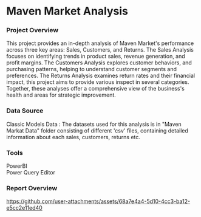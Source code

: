 # Maven Market Analysis

### Project Overview

This project provides an in-depth analysis of Maven Market's performance across three key areas: Sales, Customers, and Returns. The Sales Analysis focuses on identifying trends in product sales, revenue generation, and profit margins. The Customers Analysis explores customer behaviors, and purchasing patterns, helping to understand customer segments and preferences. The Returns Analysis examines return rates and their financial impact, this project aims to provide various inspect in several categories. Together, these analyses offer a comprehensive view of the business's health and areas for strategic improvement.



### Data Source

Classic Models Data : The datasets used for this analysis is in "Maven Markat Data" folder consisting of different 'csv' files, containing detailed information about each sales, customers, returns etc.

### Tools

PowerBI
<br>
Power Query Editor

### Report Overview


https://github.com/user-attachments/assets/68a7e4a4-5d10-4cc3-ba12-e5cc2e11ed40

